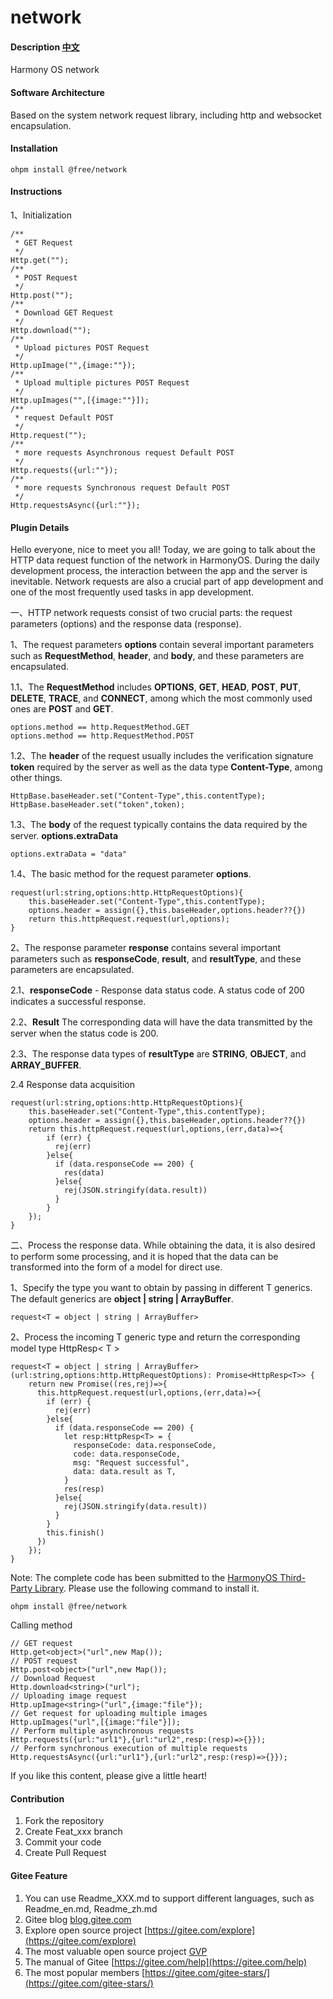 # network

#### Description [中文](README.md)
Harmony OS network 

#### Software Architecture
Based on the system network request library, including http and websocket encapsulation.

#### Installation

`ohpm install @free/network`

#### Instructions


1、Initialization
```
/**
 * GET Request
 */
Http.get("");
/**
 * POST Request
 */
Http.post("");
/**
 * Download GET Request
 */
Http.download("");
/**
 * Upload pictures POST Request
 */
Http.upImage("",{image:""});
/**
 * Upload multiple pictures POST Request
 */
Http.upImages("",[{image:""}]);
/**
 * request Default POST
 */
Http.request("");
/**
 * more requests Asynchronous request Default POST
 */
Http.requests({url:""});
/**
 * more requests Synchronous request Default POST
 */
Http.requestsAsync({url:""});
```

#### Plugin Details

Hello everyone, nice to meet you all! Today, we are going to talk about the HTTP data request function of the network in HarmonyOS. During the daily development process, the interaction between the app and the server is inevitable. Network requests are also a crucial part of app development and one of the most frequently used tasks in app development.

一、HTTP network requests consist of two crucial parts: the request parameters (options) and the response data (response).

1、The request parameters **options** contain several important parameters such as **RequestMethod**, **header**, and **body**, and these parameters are encapsulated.

1.1、The **RequestMethod** includes **OPTIONS**, **GET**, **HEAD**, **POST**, **PUT**, **DELETE**, **TRACE**, and **CONNECT**, among which the most commonly used ones are **POST** and **GET**.

```arkts
options.method == http.RequestMethod.GET
options.method == http.RequestMethod.POST
```

1.2、The **header** of the request usually includes the verification signature **token** required by the server as well as the data type **Content-Type**, among other things.


```arkts
HttpBase.baseHeader.set("Content-Type",this.contentType);
HttpBase.baseHeader.set("token",token);

```

1.3、The **body** of the request typically contains the data required by the server. **options.extraData**


```arkts
options.extraData = "data"
```

1.4、The basic method for the request parameter **options**.

```arkts
request(url:string,options:http.HttpRequestOptions){
    this.baseHeader.set("Content-Type",this.contentType);
    options.header = assign({},this.baseHeader,options.header??{})
    return this.httpRequest.request(url,options);
}
```

2、The response parameter **response** contains several important parameters such as **responseCode**, **result**, and **resultType**, and these parameters are encapsulated.

2.1、**responseCode** - Response data status code. A status code of 200 indicates a successful response.

2.2、**Result** The corresponding data will have the data transmitted by the server when the status code is 200.

2.3、The response data types of **resultType** are **STRING**, **OBJECT**, and **ARRAY_BUFFER**.

2.4 Response data acquisition
```arkts
request(url:string,options:http.HttpRequestOptions){
    this.baseHeader.set("Content-Type",this.contentType);
    options.header = assign({},this.baseHeader,options.header??{})
    return this.httpRequest.request(url,options,(err,data)=>{
        if (err) {
          rej(err)
        }else{
          if (data.responseCode == 200) {
            res(data)
          }else{
            rej(JSON.stringify(data.result))
          }
        }
    });
}
```

二、Process the response data. While obtaining the data, it is also desired to perform some processing, and it is hoped that the data can be transformed into the form of a model for direct use.

1、Specify the type you want to obtain by passing in different T generics. The default generics are **object | string | ArrayBuffer**.


```arkts
request<T = object | string | ArrayBuffer>
```

2、Process the incoming T generic type and return the corresponding model type HttpResp< T >


```arkts
request<T = object | string | ArrayBuffer>(url:string,options:http.HttpRequestOptions): Promise<HttpResp<T>> {
    return new Promise((res,rej)=>{
      this.httpRequest.request(url,options,(err,data)=>{
        if (err) {
          rej(err)
        }else{
          if (data.responseCode == 200) {
            let resp:HttpResp<T> = {
              responseCode: data.responseCode,
              code: data.responseCode,
              msg: "Request successful",
              data: data.result as T,
            }
            res(resp)
          }else{
            rej(JSON.stringify(data.result))
          }
        }
        this.finish()
      })
    });
}
```

Note: The complete code has been submitted to the [HarmonyOS Third-Party Library](https://ohpm.openharmony.cn/). Please use the following command to install it.


```
ohpm install @free/network
```


Calling method

```arkts
// GET request
Http.get<object>("url",new Map());
// POST request
Http.post<object>("url",new Map());
// Download Request
Http.download<string>("url");
// Uploading image request
Http.upImage<string>("url",{image:"file"});
// Get request for uploading multiple images
Http.upImages("url",[{image:"file"}]);
// Perform multiple asynchronous requests
Http.requests({url:"url1"},{url:"url2",resp:(resp)=>{}});
// Perform synchronous execution of multiple requests
Http.requestsAsync({url:"url1"},{url:"url2",resp:(resp)=>{}});
```

If you like this content, please give a little heart!





#### Contribution

1.  Fork the repository
2.  Create Feat_xxx branch
3.  Commit your code
4.  Create Pull Request


#### Gitee Feature

1.  You can use Readme\_XXX.md to support different languages, such as Readme\_en.md, Readme\_zh.md
2.  Gitee blog [blog.gitee.com](https://blog.gitee.com)
3.  Explore open source project [https://gitee.com/explore](https://gitee.com/explore)
4.  The most valuable open source project [GVP](https://gitee.com/gvp)
5.  The manual of Gitee [https://gitee.com/help](https://gitee.com/help)
6.  The most popular members  [https://gitee.com/gitee-stars/](https://gitee.com/gitee-stars/)
